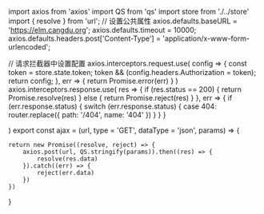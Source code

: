 import axios from 'axios'
import QS from 'qs'
import store from './../store'
import { resolve } from 'url';
// 设置公共属性
axios.defaults.baseURL = 'https://elm.cangdu.org';
axios.defaults.timeout = 10000;
axios.defaults.headers.post['Content-Type'] = 'application/x-www-form-urlencoded';

// 请求拦截器中设置配置
axios.interceptors.request.use(
    config => {
        const token = store.state.token;
        token && (config.headers.Authorization = token);
        return config;
    },
    err => {
        return Promise.error(err)
    }
)
axios.interceptors.response.use(
    res => {
        if (res.status == 200) {
            return Promise.resolve(res)
        } else {
            return Promise.reject(res)
        }
    },
    err => {
        if (err.response.status) {
            switch (err.response.status) {
                case 404:
                    router.replace({
                        path: '/404',
                        name: '404'
                    })
            }
        }
    }

)
export const ajax = (url, type = 'GET', dataType = 'json', params) => {

    return new Promise((resolve, reject) => {
        axios.post(url, QS.stringify(params)).then((res) => {
            resolve(res.data)
        }).catch((err) => {
            reject(err.data)
        })
    })
}
